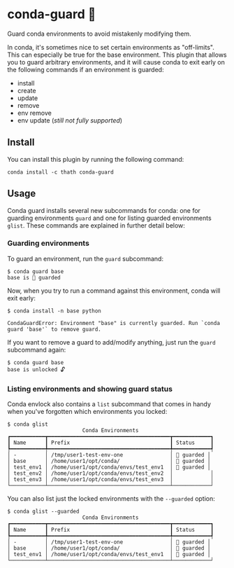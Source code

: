 # conda-guard 🔐

Guard conda environments to avoid mistakenly modifying them.

In conda, it's sometimes nice to set certain environments as "off-limits". This can especially
be true for the base environment. This plugin that allows you to guard arbitrary environments,
and it will cause conda to exit early on the following commands if an environment is guarded:

- install
- create
- update
- remove
- env remove
- env update (*still not fully supported*)

## Install

You can install this plugin by running the following command:

```
conda install -c thath conda-guard
```

## Usage

Conda guard installs several new subcommands for conda: one for guarding environments `guard`
and one for listing guarded environments `glist`. These commands are explained in further
detail below:

### Guarding environments

To guard an environment, run the `guard` subcommand:

```commandline
$ conda guard base
base is 🔐 guarded
```

Now, when you try to run a command against this environment, conda will exit early:

```commandline
$ conda install -n base python

CondaGuardError: Environment "base" is currently guarded. Run `conda guard 'base'` to remove guard.
```

If you want to remove a guard to add/modify anything, just run the `guard` subcommand again:

```commandline
$ conda guard base
base is unlocked 🔓
```

### Listing environments and showing guard status

Conda envlock also contains a `list` subcommand that comes in handy when you've forgotten which environments you locked:

```commandline
$ conda glist
                        Conda Environments
┏━━━━━━━━━━━┳━━━━━━━━━━━━━━━━━━━━━━━━━━━━━━━━━━━━━━━┳━━━━━━━━━━━━┓
┃ Name      ┃ Prefix                                ┃ Status     ┃
┡━━━━━━━━━━━╇━━━━━━━━━━━━━━━━━━━━━━━━━━━━━━━━━━━━━━━╇━━━━━━━━━━━━┩
│ -         │ /tmp/user1-test-env-one               │ 🔐 guarded │
│ base      │ /home/user1/opt/conda/                │ 🔐 guarded │
│ test_env1 │ /home/user1/opt/conda/envs/test_env1  │ 🔐 guarded │
│ test_env2 │ /home/user1/opt/conda/envs/test_env2  │            │
│ test_env3 │ /home/user1/opt/conda/envs/test_env3  │            │
└───────────┴───────────────────────────────────────┴────────────┘
```

You can also list just the locked environments with the `--guarded` option:

```commandline
$ conda glist --guarded
                        Conda Environments
┏━━━━━━━━━━━┳━━━━━━━━━━━━━━━━━━━━━━━━━━━━━━━━━━━━━━━┳━━━━━━━━━━━━┓
┃ Name      ┃ Prefix                                ┃ Status     ┃
┡━━━━━━━━━━━╇━━━━━━━━━━━━━━━━━━━━━━━━━━━━━━━━━━━━━━━╇━━━━━━━━━━━━┩
│ -         │ /tmp/user1-test-env-one               │ 🔐 guarded │
│ base      │ /home/user1/opt/conda/                │ 🔐 guarded │
│ test_env1 │ /home/user1/opt/conda/envs/test_env1  │ 🔐 guarded │
└───────────┴───────────────────────────────────────┴────────────┘
```
